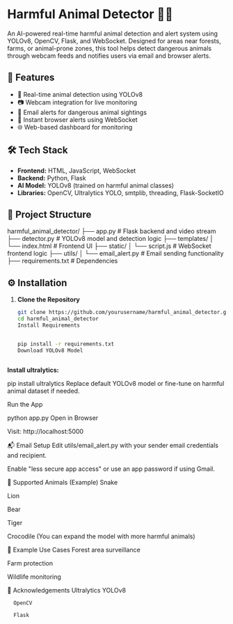 # Harmful Animal Detector 🐍🦁

An AI-powered real-time harmful animal detection and alert system using YOLOv8, OpenCV, Flask, and WebSocket. Designed for areas near forests, farms, or animal-prone zones, this tool helps detect dangerous animals through webcam feeds and notifies users via email and browser alerts.

## 🔧 Features

- 🧠 Real-time animal detection using YOLOv8
- 📷 Webcam integration for live monitoring
- 📩 Email alerts for dangerous animal sightings
- 🔔 Instant browser alerts using WebSocket
- 🌐 Web-based dashboard for monitoring

## 🛠️ Tech Stack

- **Frontend:** HTML, JavaScript, WebSocket
- **Backend:** Python, Flask
- **AI Model:** YOLOv8 (trained on harmful animal classes)
- **Libraries:** OpenCV, Ultralytics YOLO, smtplib, threading, Flask-SocketIO

## 📁 Project Structure

harmful_animal_detector/
├── app.py # Flask backend and video stream
├── detector.py # YOLOv8 model and detection logic
├── templates/
│ └── index.html # Frontend UI
├── static/
│ └── script.js # WebSocket frontend logic
├── utils/
│ └── email_alert.py # Email sending functionality
├── requirements.txt # Dependencies


## ⚙️ Installation

1. **Clone the Repository**
   ```bash
   git clone https://github.com/yourusername/harmful_animal_detector.git
   cd harmful_animal_detector
   Install Requirements


   pip install -r requirements.txt
   Download YOLOv8 Model



**Install ultralytics:**
   
   pip install ultralytics
   Replace default YOLOv8 model or fine-tune on harmful animal dataset if needed.

Run the App

   
   python app.py
   Open in Browser

Visit: http://localhost:5000

📬 Email Setup
   Edit utils/email_alert.py with your sender email credentials and recipient.
   
   Enable "less secure app access" or use an app password if using Gmail.

📸 Supported Animals (Example)
   Snake
   
   Lion
   
   Bear
   
   Tiger
   
   Crocodile
   (You can expand the model with more harmful animals)
   
   🧪 Example Use Cases
   Forest area surveillance
   
   Farm protection
   
   Wildlife monitoring

🙌 Acknowledgements
      Ultralytics YOLOv8
      
      OpenCV
      
      Flask
